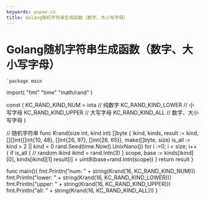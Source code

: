 ```yaml
---
keywords: yupae.cn
title: Golang随机字符串生成函数（数字、大小写字母）
---
```


# Golang随机字符串生成函数（数字、大小写字母）      

    `package main

import(
    &#34;fmt&#34;
    &#34;time&#34;
    &#34;math/rand&#34;
)

const (
    KC_RAND_KIND_NUM   = iota	// 纯数字
    KC_RAND_KIND_LOWER			// 小写字母
    KC_RAND_KIND_UPPER			// 大写字母
    KC_RAND_KIND_ALL			// 数字、大小写字母
)

// 随机字符串
func Krand(size int, kind int) []byte {
    ikind, kinds, result := kind, [][]int{[]int{10, 48}, []int{26, 97}, []int{26, 65}}, make([]byte, size)
    is_all := kind &gt; 2 || kind &lt; 0
    rand.Seed(time.Now().UnixNano())
    for i :=0; i &lt; size; i++ {
        if is_all { // random ikind
            ikind = rand.Intn(3)
        }
        scope, base := kinds[ikind][0], kinds[ikind][1]
        result[i] = uint8(base+rand.Intn(scope))
    }
    return result
}

func main(){
    fmt.Println(&#34;num:   &#34; + string(Krand(16, KC_RAND_KIND_NUM)))
    fmt.Println(&#34;lower: &#34; + string(Krand(16, KC_RAND_KIND_LOWER)))
    fmt.Println(&#34;upper: &#34; + string(Krand(16, KC_RAND_KIND_UPPER)))
    fmt.Println(&#34;all:   &#34; + string(Krand(16, KC_RAND_KIND_ALL)))
}
`

    